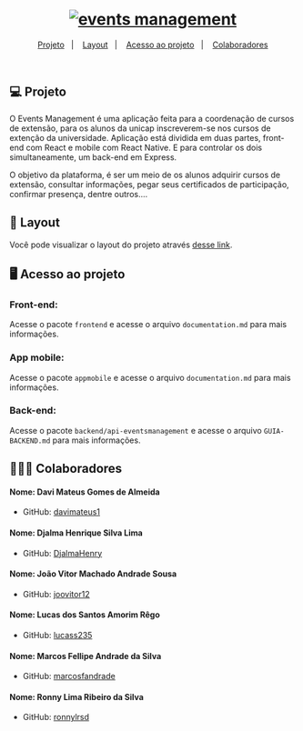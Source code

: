 <h1 align="center">
  <a href="">
    <img alt="events management" title="events-management" src="https://user-images.githubusercontent.com/45500812/203299158-a536e710-2ad5-463f-bf06-7e78f79622db.png" />
  </a>
</h1>


<p align="center">
  <a href="#-projeto">Projeto</a>&nbsp;&nbsp;&nbsp;|&nbsp;&nbsp;&nbsp;
  <a href="#-layout">Layout</a>&nbsp;&nbsp;&nbsp;|&nbsp;&nbsp;&nbsp;
  <a href="#-acessos">Acesso ao projeto</a>&nbsp;&nbsp;&nbsp;|&nbsp;&nbsp;&nbsp;
  <a href="#-colaboradores">Colaboradores</a>
</p>

<br>

## 💻 Projeto

O Events Management é uma aplicação feita para a coordenação de cursos de extensão, 
para os alunos da unicap inscreverem-se nos cursos de extenção da universidade.
Aplicação está dividida em duas partes, front-end com React e mobile com React Native.
E para controlar os dois simultaneamente, um back-end em Express.

O objetivo da plataforma, é ser um meio de os alunos adquirir cursos de extensão, consultar informações, pegar seus certificados de participação, confirmar presença, dentre outros....

## 🔖 Layout

Você pode visualizar o layout do projeto através [desse link](https://www.figma.com/file/B9yKSnYAIhLejFAc3JP5tf/Project?node-id=0%3A1&t=F4LM2XK9luerQT9w-1).

## 🖥️ Acesso ao projeto

### Front-end:

Acesse o pacote `frontend` e acesse o arquivo `documentation.md` para mais informações.

### App mobile:

Acesse o pacote `appmobile` e acesse o arquivo `documentation.md` para mais informações.

### Back-end:

Acesse o pacote `backend/api-eventsmanagement` e acesse o arquivo `GUIA-BACKEND.md` para mais informações.

## 👨‍👦‍👦 Colaboradores

#### Nome: Davi Mateus Gomes de Almeida
- GitHub: [davimateus1](https://github.com/davimateus1)

#### Nome: Djalma Henrique Silva Lima
- GitHub: [DjalmaHenry](https://github.com/DjalmaHenry)

#### Nome: João Vitor Machado Andrade Sousa
- GitHub: [joovitor12](https://github.com/joovitor12)

#### Nome: Lucas dos Santos Amorim Rêgo
- GitHub: [lucass235](https://github.com/lucass235)

#### Nome: Marcos Fellipe Andrade da Silva
- GitHub: [marcosfandrade](https://github.com/marcosfandrade)

#### Nome: Ronny Lima Ribeiro da Silva
- GitHub: [ronnylrsd](https://github.com/ronnylrsd)

